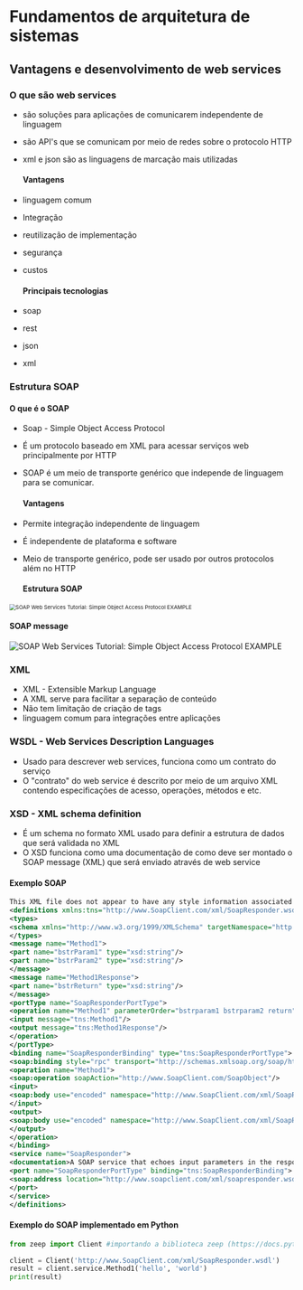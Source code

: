 # Fundamentos de arquitetura de sistemas

## Vantagens e desenvolvimento de web services

### 	O que são web services

- são soluções para  aplicações de comunicarem independente de linguagem

- são API's que se comunicam por meio de redes sobre o protocolo HTTP

- xml e json são as linguagens de marcação mais utilizadas

  

  #### Vantagens

- linguagem comum

- Integração

- reutilização de implementação

- segurança

- custos

  

  #### Principais tecnologias

- soap

- rest

- json

- xml

### Estrutura SOAP

#### 	O que é o SOAP

- Soap - Simple Object Access Protocol

- É um protocolo baseado em XML para acessar serviços web principalmente por HTTP

- SOAP é um meio de transporte genérico que independe de linguagem para se comunicar.

  

  #### Vantagens

- Permite integração independente de linguagem

- É independente de plataforma e software

- Meio de transporte genérico, pode ser usado por outros protocolos além no HTTP

  

  #### Estrutura SOAP

<img src="https://www.guru99.com/images/3-2016/032316_0711_SOAPSimpleO1.png" alt="SOAP Web Services Tutorial: Simple Object Access Protocol EXAMPLE" style="zoom: 67%;" />

#### 	SOAP message

![SOAP Web Services Tutorial: Simple Object Access Protocol EXAMPLE](https://www.guru99.com/images/3-2016/032316_0711_SOAPSimpleO2.png)

### XML

- XML - Extensible Markup Language
- A XML serve para facilitar a separação de conteúdo
- Não tem limitação de criação de tags
- linguagem comum para integrações entre aplicações

### WSDL - Web Services Description Languages

- Usado para descrever web services, funciona como um contrato do serviço
- O "contrato" do web service é descrito por meio de um arquivo XML contendo especificações de acesso, operações, métodos e etc.

### XSD - XML schema definition

- É um schema no formato XML usado para definir a estrutura de dados que será validada no XML
- O XSD funciona como uma documentação de como deve ser montado o SOAP message (XML) que será enviado através de web service

#### Exemplo SOAP

```xml
This XML file does not appear to have any style information associated with it. The document tree is shown below.
<definitions xmlns:tns="http://www.SoapClient.com/xml/SoapResponder.wsdl" xmlns:xsd1="http://www.SoapClient.com/xml/SoapResponder.xsd" xmlns:xsd="http://www.w3.org/2001/XMLSchema" xmlns:soap="http://schemas.xmlsoap.org/wsdl/soap/" xmlns="http://schemas.xmlsoap.org/wsdl/" name="SoapResponder" targetNamespace="http://www.SoapClient.com/xml/SoapResponder.wsdl">
<types>
<schema xmlns="http://www.w3.org/1999/XMLSchema" targetNamespace="http://www.SoapClient.com/xml/SoapResponder.xsd"> </schema>
</types>
<message name="Method1">
<part name="bstrParam1" type="xsd:string"/>
<part name="bstrParam2" type="xsd:string"/>
</message>
<message name="Method1Response">
<part name="bstrReturn" type="xsd:string"/>
</message>
<portType name="SoapResponderPortType">
<operation name="Method1" parameterOrder="bstrparam1 bstrparam2 return">
<input message="tns:Method1"/>
<output message="tns:Method1Response"/>
</operation>
</portType>
<binding name="SoapResponderBinding" type="tns:SoapResponderPortType">
<soap:binding style="rpc" transport="http://schemas.xmlsoap.org/soap/http"/>
<operation name="Method1">
<soap:operation soapAction="http://www.SoapClient.com/SoapObject"/>
<input>
<soap:body use="encoded" namespace="http://www.SoapClient.com/xml/SoapResponder.xsd" encodingStyle="http://schemas.xmlsoap.org/soap/encoding/"/>
</input>
<output>
<soap:body use="encoded" namespace="http://www.SoapClient.com/xml/SoapResponder.xsd" encodingStyle="http://schemas.xmlsoap.org/soap/encoding/"/>
</output>
</operation>
</binding>
<service name="SoapResponder">
<documentation>A SOAP service that echoes input parameters in the response</documentation>
<port name="SoapResponderPortType" binding="tns:SoapResponderBinding">
<soap:address location="http://www.soapclient.com/xml/soapresponder.wsdl"/>
</port>
</service>
</definitions>
```

#### Exemplo do SOAP implementado em Python

```python
from zeep import Client #importando a biblioteca zeep (https://docs.python-zeep.org/en/master/)

client = Client('http://www.SoapClient.com/xml/SoapResponder.wsdl')
result = client.service.Method1('hello', 'world')
print(result)
```

